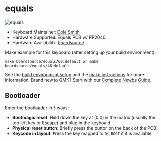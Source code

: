 # equals

![equals](https://i.imgur.com/c3adFqs.jpeg)

* Keyboard Maintainer: [Cole Smith](https://github.com/boardsource)
* Hardware Supported: Equals PCB w/ RP2040
* Hardware Availability: [boardsource](https://boardsource.xyz)

Make example for this keyboard (after setting up your build environment):

    make boardsource/equals/60:default or make boardsource/equals/48:default


See the [build environment setup](https://docs.qmk.fm/#/getting_started_build_tools) and the [make instructions](https://docs.qmk.fm/#/getting_started_make_guide) for more information. Brand new to QMK? Start with our [Complete Newbs Guide](https://docs.qmk.fm/#/newbs).

## Bootloader

Enter the bootloader in 3 ways:

* **Bootmagic reset**: Hold down the key at (0,0) in the matrix (usually the top left key or Escape) and plug in the keyboard
* **Physical reset button**: Briefly press the button on the back of the PCB
* **Keycode in layout**: Press the key mapped to `QK_BOOT` if it is available
